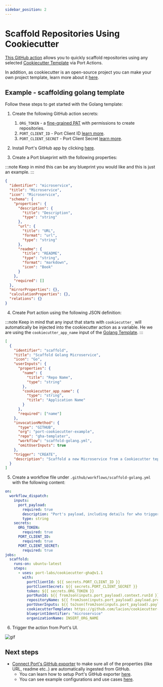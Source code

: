 ```yaml
---
sidebar_position: 2
---
```


# Scaffold Repositories Using Cookiecutter

[This GitHub action](https://github.com/port-labs/cookiecutter-gha) allows you to quickly scaffold repositories using any selected [Cookiecutter Template](https://www.cookiecutter.io/templates) via Port Actions.

In addition, as cookiecutter is an open-source project you can make your own project template, learn more about it [here](https://cookiecutter.readthedocs.io/en/2.0.2/tutorials.html#create-your-very-own-cookiecutter-project-template).

## Example - scaffolding golang template

Follow these steps to get started with the Golang template:

1. Create the following GitHub action secrets:

   1. `ORG_TOKEN` - a [fine-grained PAT](https://github.com/settings/tokens?type=beta) with permissions to create repositories.
   2. `PORT_CLIENT_ID` - Port Client ID [learn more](../../../../build-your-software-catalog/sync-data-to-catalog/api/#get-api-token).
   3. `PORT_CLIENT_SECRET` - Port Client Secret [learn more](../../../../build-your-software-catalog/sync-data-to-catalog/api/#get-api-token).

2. Install Port's GitHub app by clicking [here](https://github.com/apps/getport-io/installations/new).

3. Create a Port blueprint with the following properties:

:::note
Keep in mind this can be any blueprint you would like and this is just an example.
:::

```json showLineNumbers
{
  "identifier": "microservice",
  "title": "Microservice",
  "icon": "Microservice",
  "schema": {
    "properties": {
      "description": {
        "title": "Description",
        "type": "string"
      },
      "url": {
        "title": "URL",
        "format": "url",
        "type": "string"
      },
      "readme": {
        "title": "README",
        "type": "string",
        "format": "markdown",
        "icon": "Book"
      }
    },
    "required": []
  },
  "mirrorProperties": {},
  "calculationProperties": {},
  "relations": {}
}
```

4. Create Port action using the following JSON definition:

:::note
Keep in mind that any input that starts with `cookiecutter_` will automatically be injected into the cookiecutter action as a variable. He we are using the `cookiecutter_app_name` input of the [Golang Template](https://github.com/lacion/cookiecutter-golang).
:::

```json showLineNumbers
[
  {
    "identifier": "scaffold",
    "title": "Scaffold Golang Microservice",
    "icon": "Go",
    "userInputs": {
      "properties": {
        "name": {
          "title": "Repo Name",
          "type": "string"
        },
        "cookiecutter_app_name": {
          "type": "string",
          "title": "Application Name"
        }
      },
      "required": ["name"]
    },
    "invocationMethod": {
      "type": "GITHUB",
      "org": "port-cookiecutter-example",
      "repo": "gha-templater",
      "workflow": "scaffold-golang.yml",
      "omitUserInputs": true
    },
    "trigger": "CREATE",
    "description": "Scaffold a new Microservice from a Cookiecutter teplate"
  }
]
```

5. Create a workflow file under `.github/workflows/scaffold-golang.yml` with the following content:

```yml showLineNumbers
on:
  workflow_dispatch:
    inputs:
      port_payload:
        required: true
        description: "Port's payload, including details for who triggered the action and general context (blueprint, run id, etc...)"
        type: string
    secrets:
      ORG_TOKEN:
        required: true
      PORT_CLIENT_ID:
        required: true
      PORT_CLIENT_SECRET:
        required: true
jobs:
  scaffold:
    runs-on: ubuntu-latest
    steps:
      - uses: port-labs/cookiecutter-gha@v1.1
        with:
          portClientId: ${{ secrets.PORT_CLIENT_ID }}
          portClientSecret: ${{ secrets.PORT_CLIENT_SECRET }}
          token: ${{ secrets.ORG_TOKEN }}
          portRunId: ${{ fromJson(inputs.port_payload).context.runId }}
          repositoryName: ${{ fromJson(inputs.port_payload).payload.properties.name }}
          portUserInputs: ${{ toJson(fromJson(inputs.port_payload).payload.properties) }}
          cookiecutterTemplate: https://github.com/lacion/cookiecutter-golang
          blueprintIdentifier: "microservice"
          organizationName: INSERT_ORG_NAME
```

6. Trigger the action from Port's UI.

![gif](../../../../../static/img/self-service-actions/ScaffoldGolang.gif)

## Next steps

- [Connect Port's GitHub exporter](../../../../build-your-software-catalog/sync-data-to-catalog/git/github/github.md)
  to make sure all of the properties (like URL, readme etc..) are automatically ingested from GitHub.
  - You can learn how to setup Port's GitHub exporter [here](../../../../build-your-software-catalog/sync-data-to-catalog/git/github/github.md#ingesting-git-objects).
  - You can see example configurations and use cases [here](../../../../build-your-software-catalog/sync-data-to-catalog/git/github/examples.md).
